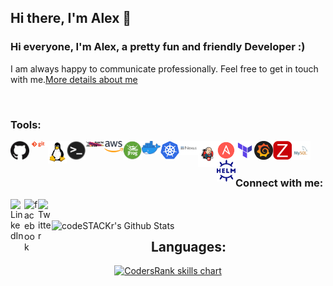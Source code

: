 ## Hi there, I'm  Alex 👋

### Hi everyone, I'm Alex, a pretty fun and friendly Developer :)
I am always happy to communicate professionally.
Feel free to get in touch with me.[More details about me][alex_sonar]


[alex_sonar]: https://alexsonar.github.io/




<br />

### Tools:

[<img align="left" alt="GitHub" width="30px" src="https://raw.githubusercontent.com/alexsonar/AlexSonar/master/Tools_icons/github.png" />][alex_sonar]
[<img align="left" alt="Git" width="30px" src="https://raw.githubusercontent.com/alexsonar/AlexSonar/master/Tools_icons/git.png" />][alex_sonar]
[<img align="left" alt="Linux" width="30px" src="https://raw.githubusercontent.com/alexsonar/AlexSonar/master/Tools_icons/linux.png" />][alex_sonar]
[<img align="left" alt="Bash" width="30px" src="https://raw.githubusercontent.com/alexsonar/AlexSonar/master/Tools_icons/terminal.png" />][alex_sonar]
[<img align="left" alt="Maven" width="30px" src="https://raw.githubusercontent.com/alexsonar/AlexSonar/master/Tools_icons/maven.jpg" />][alex_sonar]
[<img align="left" alt="AWS" width="30px" src="https://raw.githubusercontent.com/alexsonar/AlexSonar/master/Tools_icons/aws.png" />][alex_sonar]
[<img align="left" alt="JFrog" width="30px" src="https://raw.githubusercontent.com/alexsonar/AlexSonar/master/Tools_icons/jfrog.png" />][alex_sonar]
[<img align="left" alt="Docker" width="30px" src="https://raw.githubusercontent.com/alexsonar/AlexSonar/master/Tools_icons/docker.png" />][alex_sonar]
[<img align="left" alt="Kubernetes" width="30px" src="https://raw.githubusercontent.com/alexsonar/AlexSonar/master/Tools_icons/kubernetes.png" />][alex_sonar]
[<img align="left" alt="Nexus" width="30px" src="https://raw.githubusercontent.com/alexsonar/AlexSonar/master/Tools_icons/nexus.png" />][alex_sonar]
[<img align="left" alt="Jenkins" width="30px" src="https://raw.githubusercontent.com/alexsonar/AlexSonar/master/Tools_icons/jenkins.png" />][alex_sonar]
[<img align="left" alt="Ansible" width="30px" src="https://raw.githubusercontent.com/alexsonar/AlexSonar/master/Tools_icons/Ansible.png" />][alex_sonar]
[<img align="left" alt="Teraform" width="30px" src="https://raw.githubusercontent.com/alexsonar/AlexSonar/master/Tools_icons/teraform.png" />][alex_sonar]
[<img align="left" alt="Grafana" width="30px" src="https://raw.githubusercontent.com/alexsonar/AlexSonar/master/Tools_icons/grafana.png" />][prometheus]
[<img align="left" alt="Zabbix" width="30px" src="https://raw.githubusercontent.com/alexsonar/AlexSonar/master/Tools_icons/zabbix.png" />][zabbixrepo]
[<img align="left" alt="MySQL" width="30px" src="https://raw.githubusercontent.com/alexsonar/AlexSonar/master/Tools_icons/mysql.png" />][alex_sonar]
[<img align="left" alt="Helm" width="30px" src="https://raw.githubusercontent.com/alexsonar/AlexSonar/master/Tools_icons/helm.png" />][alex_sonar]


[alex_sonar]: https://alexsonar.github.io/
[zabbixrepo]: https://github.com/AlexSonar/zabbix-server-in-box
[prometheus]: https://github.com/AlexSonar/prometheus_inegration
<br />
<br />

### Connect with me:


[<img align="left" alt="LinkedIn" width="22px" src="https://cdn.jsdelivr.net/npm/simple-icons@v3/icons/linkedin.svg" />][linkedin]
[<img align="left" alt="facebook" width="22px" src="https://cdn.jsdelivr.net/npm/simple-icons@3.3.0/icons/facebook.svg" />][facebook]
[<img align="left" alt="Twitter" width="22px" src="https://cdn.jsdelivr.net/npm/simple-icons@v3/icons/twitter.svg" />][twitter]

<br />
<br />



<img align="left" alt="codeSTACKr's Github Stats" src="https://github-readme-stats.vercel.app/api?username=AlexSonar&show_icons=true&hide_border=true" />


[facebook]: https://www.facebook.com/alex.sonars
[twitter]: https://twitter.com/AlexSonars
[linkedin]: https://www.linkedin.com/in/alex-sonar-s/

<!--
**AlexSonar/AlexSonar** is a ✨ _special_ ✨ repository because its `README.md` (this file) appears on your GitHub profile.

Here are some ideas to get you started:

- 🔭 I’m currently working on ...
- 🌱 I’m currently learning ...
- 👯 I’m looking to collaborate on ...
- 🤔 I’m looking for help with ...
- 💬 Ask me about ...
- 📫 How to reach me: ...
- 😄 Pronouns: ...
- ⚡ Fun fact: ...
-->

<h2 align="center">Languages:</h3>
<p align="center">
  <a href="https://profile.codersrank.io/user/alexsonar" target="_blank">
    <img src="https://cr-skills-chart-widget.azurewebsites.net/api/api?username=alexsonar&skills=Other,HTML,Hcl,JavaScript,JSON,SCSS,Less,CSS,Java,Python,Go,Shell,Batchfile&width=820&bg=transparent&branding=false" alt="CodersRank skills chart"/>
  </a>
</p>

<!--
<img width="390px" src="https://cr-ss-service.azurewebsites.net/api/ScreenShot?widget=summary&username=alexsonar&badges=2&show-avatar=false&style=--header-bg-color:%23000; --border-radius:10px />

<script type="text/javascript" src="https://unpkg.com/@codersrank/summary/codersrank-summary.min.js"></script>
<script src="https://unpkg.com/@codersrank/skills-chart/codersrank-skills-chart.min.js"></script>
-->

